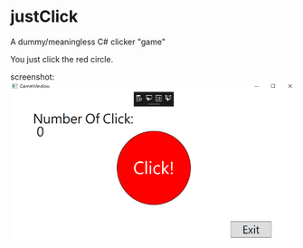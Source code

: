 # justClick
A dummy/meaningless C# clicker "game"


You just click the red circle.


screenshot:
![screenshot](https://github.com/tim1234ltp/justClick/blob/master/gameScreen.png)